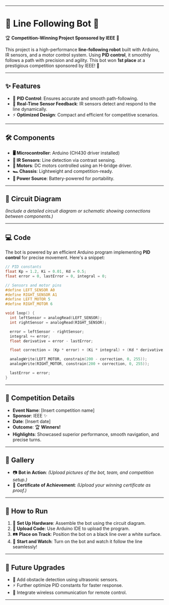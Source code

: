 
---

# 🤖 Line Following Bot 🚀  

🏆 **Competition-Winning Project Sponsored by IEEE** 🏅  

This project is a high-performance **line-following robot** built with Arduino, IR sensors, and a motor control system. Using **PID control**, it smoothly follows a path with precision and agility. This bot won **1st place** at a prestigious competition sponsored by IEEE! 🌟  

---

## ✨ Features  

- 🎯 **PID Control**: Ensures accurate and smooth path-following.  
- 🚦 **Real-Time Sensor Feedback**: IR sensors detect and respond to the line dynamically.  
- ⚡ **Optimized Design**: Compact and efficient for competitive scenarios.  

---

## 🛠️ Components  

- **🖥️ Microcontroller**: Arduino (CH430 driver installed)  
- **🌈 IR Sensors**: Line detection via contrast sensing.  
- **🔧 Motors**: DC motors controlled using an H-bridge driver.  
- **🏎️ Chassis**: Lightweight and competition-ready.  
- **🔋 Power Source**: Battery-powered for portability.  

---

## 🔌 Circuit Diagram  

*(Include a detailed circuit diagram or schematic showing connections between components.)*  

---

## 💻 Code  

The bot is powered by an efficient Arduino program implementing **PID control** for precise movement. Here's a snippet:  

```c
// PID constants
float Kp = 1.2, Ki = 0.01, Kd = 0.5;
float error = 0, lastError = 0, integral = 0;

// Sensors and motor pins
#define LEFT_SENSOR A0
#define RIGHT_SENSOR A1
#define LEFT_MOTOR 5
#define RIGHT_MOTOR 6

void loop() {
  int leftSensor = analogRead(LEFT_SENSOR);
  int rightSensor = analogRead(RIGHT_SENSOR);

  error = leftSensor - rightSensor;
  integral += error;
  float derivative = error - lastError;

  float correction = (Kp * error) + (Ki * integral) + (Kd * derivative);

  analogWrite(LEFT_MOTOR, constrain(200 - correction, 0, 255));
  analogWrite(RIGHT_MOTOR, constrain(200 + correction, 0, 255));

  lastError = error;
}
```

---

## 🏅 Competition Details  

- **Event Name**: [Insert competition name]  
- **Sponsor**: IEEE ✨  
- **Date**: [Insert date]  
- **Outcome**: 🏆 **Winners!**  
- **Highlights**: Showcased superior performance, smooth navigation, and precise turns.  

---

## 📸 Gallery  

- 📷 **Bot in Action**: *(Upload pictures of the bot, team, and competition setup.)*  
- 🏅 **Certificate of Achievement**: *(Upload your winning certificate as proof.)*  

---

## 🚀 How to Run  

1. 🔌 **Set Up Hardware**: Assemble the bot using the circuit diagram.  
2. 💾 **Upload Code**: Use Arduino IDE to upload the program.  
3. 🛤️ **Place on Track**: Position the bot on a black line over a white surface.  
4. 🚀 **Start and Watch**: Turn on the bot and watch it follow the line seamlessly!  

---

## 🌟 Future Upgrades  

- 🚧 Add obstacle detection using ultrasonic sensors.  
- ⚡ Further optimize PID constants for faster response.  
- 📶 Integrate wireless communication for remote control.  

---

